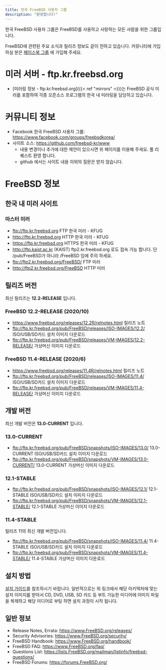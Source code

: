 ```yaml
---
title: 한국 FreeBSD 사용자 그룹
description: "환영합니다!"
---
```


한국 FreeBSD 사용자 그룹은 FreeBSD를 사용하고 사랑하는 모든 사람을 위한 그룹입니다.

FreeBSD에 관련된 주요 소식과 릴리즈 정보도 같이 전하고 있습니다. 커뮤니티에 가입하실 분은 [페이스북 그룹](https://www.facebook.com/groups/freebsdkorea/) 에 가입해 주세요.

# 미러 서버 - ftp.kr.freebsd.org

* [미러링 정보 - ftp.kr.freebsd.org]({{< ref "mirrors" >}})는 FreeBSD 공식 미러를 포함하여 각종 오픈소스 프로그램의 한국 내 미러링을 담당하고 있습니다.

# 커뮤니티 정보

* Facebook 한국 FreeBSD 사용자 그룹: https://www.facebook.com/groups/freebsdkorea/
* 사이트 소스: https://github.com/freebsd-kr/www
  * 내용 변경이나 추가에 대한 제안이 있으시면 위 페이지를 이용해 주세요. 풀 리퀘스트 환영 합니다.
  * github 에서는 사이트 내용 이외의 질문은 받지 않습니다.

# FreeBSD 정보

## 한국 내 미러 사이트

### 마스터 미러

* ftp://ftp.kr.freebsd.org FTP 한국 미러 - KFUG
* http://ftp.kr.freebsd.org HTTP 한국 미러 - KFUG
* https://ftp.kr.freebsd.org HTTPS 한국 미러 - KFUG
* http://ftp.kaist.ac.kr (KAIST) ftp2.kr.freebsd.org 로도 접속 가능 합니다. 단 /pub/FreeBSD가 아니라 /FreeBSD 임에 주의 하세요.
* ftp://ftp2.kr.freebsd.org/FreeBSD/ FTP 미러
* http://ftp2.kr.freebsd.org/FreeBSD HTTP 미러

## 릴리즈 버전

최신 릴리즈는 **12.2-RELEASE** 입니다.

### FreeBSD 12.2-RELEASE (2020/10)

* https://www.freebsd.org/releases/12.2R/relnotes.html 릴리즈 노트
* ftp://ftp.kr.freebsd.org/pub/FreeBSD/releases/ISO-IMAGES/12.2/ ISO/USB/SD카드 설치 이미지 다운로드
* ftp://ftp.kr.freebsd.org/pub/FreeBSD/releases/VM-IMAGES/12.2-RELEASE/ 가상머신 이미지 다운로드

### FreeBSD 11.4-RELEASE (2020/6)

* https://www.freebsd.org/releases/11.4R/relnotes.html 릴리즈 노트
* ftp://ftp.kr.freebsd.org/pub/FreeBSD/releases/ISO-IMAGES/11.4/ ISO/USB/SD카드 설치 이미지 다운로드
* ftp://ftp.kr.freebsd.org/pub/FreeBSD/releases/VM-IMAGES/11.4-RELEASE/ 가상머신 이미지 다운로드

## 개발 버전

최신 개발 버전은 **13.0-CURRENT** 입니다.​

### 13.0-CURRENT

* ftp://ftp.kr.freebsd.org/pub/FreeBSD/snapshots/ISO-IMAGES/13.0/ 13.0-CURRENT ISO/USB/SD카드 설치 이미지 다운로드
* ftp://ftp.kr.freebsd.org/pub/FreeBSD/snapshots/VM-IMAGES/13.0-CURRENT/ 13.0-CURRENT 가상머신 이미지 다운로드

### 12.1-STABLE

* ftp://ftp.kr.freebsd.org/pub/FreeBSD/snapshots/ISO-IMAGES/12.1/ 12.1-STABLE ISO/USB/SD카드 설치 이미지 다운로드
* ftp://ftp.kr.freebsd.org/pub/FreeBSD/snapshots/VM-IMAGES/12.1-STABLE/ 12.1-STABLE 가상머신 이미지 다운로드

### 11.4-STABLE

릴리즈 11의 최신 개발 버전입니다.

* ftp://ftp.kr.freebsd.org/pub/FreeBSD/snapshots/ISO-IMAGES/11.4/ 11.4-STABLE ISO/USB/SD카드 설치 이미지 다운로드
* ftp://ftp.kr.freebsd.org/pub/FreeBSD/snapshots/VM-IMAGES/11.4-STABLE/ 11.4-STABLE 가상머신 이미지 다운로드

## 설치 방법

[설치 가이드](https://www.freebsd.org/doc/en_US.ISO8859-1/books/handbook/bsdinstall.html)를 참조하시기 바랍니다.
일반적으로는 위 링크에서 해당 아키텍처에 맞는 설치 이미지를 받아서 CD, DVD, USB, SD 카드 등 부트 가능한 미디어에 이미지
파일을 복제하고 해당 미디어로 부팅 하면 설치 과정이 시작 됩니다.​

## 일반 정보

* Release Notes, Errata: https://www.FreeBSD.org/releases/
* Security Advisories: https://www.FreeBSD.org/security/
* FreeBSD Handbook: https://www.FreeBSD.org/handbook/
* FreeBSD FAQ: https://www.FreeBSD.org/faq/
* Questions List: https://lists.FreeBSD.org/mailman/listinfo/freebsd-questions/
* FreeBSD Forums: https://forums.FreeBSD.org/
